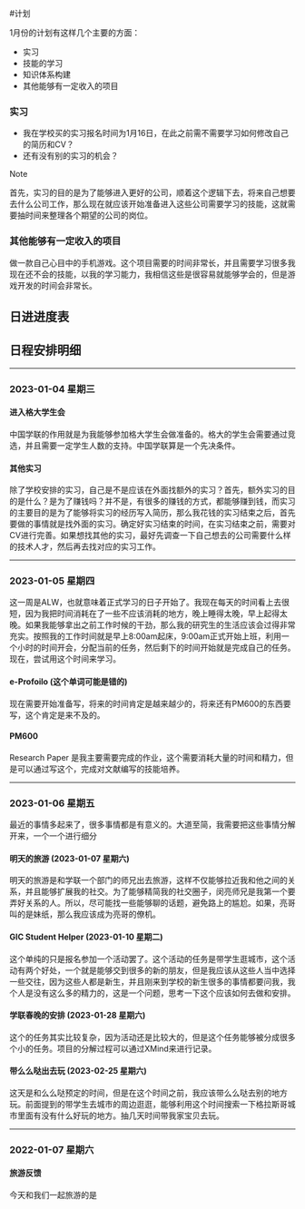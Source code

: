 #计划

1月份的计划有这样几个主要的方面：
- 实习
- 技能的学习
- 知识体系构建
- 其他能够有一定收入的项目

### 实习
- 我在学校买的实习报名时间为1月16日，在此之前需不需要学习如何修改自己的简历和CV？
- 还有没有别的实习的机会？

> [!note]
> 首先，实习的目的是为了能够进入更好的公司，顺着这个逻辑下去，将来自己想要去什么公司工作，那么现在就应该开始准备进入这些公司需要学习的技能，这就需要抽时间来整理各个期望的公司的岗位。


### 其他能够有一定收入的项目
做一款自己心目中的手机游戏。这个项目需要的时间非常长，并且需要学习很多我现在还不会的技能，以我的学习能力，我相信这些是很容易就能够学会的，但是游戏开发的时间会非常长。

## 日进进度表


## 日程安排明细
---
### 2023-01-04 星期三

#### 进入格大学生会
中国学联的作用就是为我能够参加格大学生会做准备的。格大的学生会需要通过竞选，并且需要一定学生人数的支持。中国学联算是一个先决条件。

#### 其他实习
除了学校安排的实习，自己是不是应该在外面找额外的实习？首先，额外实习的目的是什么？是为了赚钱吗？并不是，有很多的赚钱的方式，都能够赚到钱，而实习的主要目的是为了能够将实习的经历写入简历，那么我花钱的实习结束之后，首先要做的事情就是找外面的实习。确定好实习结束的时间，在实习结束之前，需要对CV进行完善。如果想找其他的实习，最好先调查一下自己想去的公司需要什么样的技术人才，然后再去找对应的实习工作。

---
### 2023-01-05 星期四

这一周是ALW，也就意味着正式学习的日子开始了。我现在每天的时间看上去很短，因为我把时间消耗在了一些不应该消耗的地方，晚上睡得太晚，早上起得太晚。如果我能够拿出之前工作时候的干劲，那么我的研究生的生活应该会过得非常充实。按照我的工作时间就是早上8:00am起床，9:00am正式开始上班，利用一个小时的时间开会，分配当前的任务，然后剩下的时间开始就是完成自己的任务。现在，尝试用这个时间来学习。

#### e-Profoilo (这个单词可能是错的)
现在需要开始准备写，将来的时间肯定是越来越少的，将来还有PM600的东西要写，这个肯定是来不及的。

#### PM600
Research Paper 是我主要需要完成的作业，这个需要消耗大量的时间和精力，但是可以通过写这个，完成对文献编写的技能培养。

---
### 2023-01-06 星期五

最近的事情多起来了，很多事情都是有意义的。大道至简，我需要把这些事情分解开来，一个一个进行细分

#### 明天的旅游 (2023-01-07 星期六)
明天的旅游是和学联一个部门的师兄出去旅游，这样不仅能够拉近我和他之间的关系，并且能够扩展我的社交。为了能够精简我的社交圈子，闵亮师兄是我第一个要弄好关系的人。所以，尽可能找一些能够聊的话题，避免路上的尴尬。如果，亮哥叫的是妹纸，那么我应该成为亮哥的僚机。

#### GIC Student Helper (2023-01-10 星期二)
这个单纯的只是报名参加一个活动罢了。这个活动的任务是带学生逛城市，这个活动有两个好处，一个就是能够交到很多的新的朋友，但是我应该从这些人当中选择一些交往，因为这些人都是新生，并且刚来到学校的新生很多的事情都要问我，我个人是没有这么多的精力的，这是一个问题，思考一下这个应该如何去做和安排。

#### 学联春晚的安排 (2023-01-28 星期六)
这个的任务其实比较复杂，因为活动还是比较大的，但是这个任务能够被分成很多个小的任务。项目的分解过程可以通过XMind来进行记录。

#### 带么么哒出去玩 (2023-02-25 星期六)
这天是和么么哒预定的时间，但是在这个时间之前，我应该带么么哒去别的地方玩。前面提到的带学生去城市的周边逛逛，能够利用这个时间搜索一下格拉斯哥城市里面有没有什么好玩的地方。抽几天时间带我家宝贝去玩。

---
### 2022-01-07 星期六

#### 旅游反馈
今天和我们一起旅游的是


